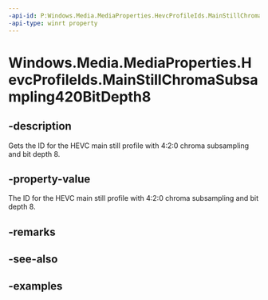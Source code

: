```yaml
---
-api-id: P:Windows.Media.MediaProperties.HevcProfileIds.MainStillChromaSubsampling420BitDepth8
-api-type: winrt property
---
```


# Windows.Media.MediaProperties.HevcProfileIds.MainStillChromaSubsampling420BitDepth8

<!--
public static int MainStillChromaSubsampling420BitDepth8 { get; }
-->


## -description

Gets the ID for the HEVC main still profile with 4:2:0 chroma subsampling and bit depth 8.

## -property-value

The ID for the HEVC main still profile with 4:2:0 chroma subsampling and bit depth 8.

## -remarks

## -see-also

## -examples


